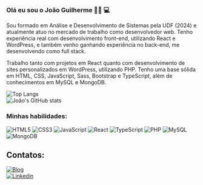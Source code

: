 ### Olá eu sou o João Guilherme 👋🏾 💻

Sou formado em Análise e Desenvolvimento de Sistemas pela UDF (2024) e atualmente atuo no mercado de trabalho como desenvolvedor web. Tenho experiência real com desenvolvimento front-end, utilizando React e WordPress, e também venho ganhando experiência no back-end, me desenvolvendo como full stack.

Trabalho tanto com projetos em React quanto com desenvolvimento de sites personalizados em WordPress, utilizando PHP. Tenho uma base sólida em HTML, CSS, JavaScript, Sass, Bootstrap e TypeScript, além de conhecimentos em MySQL e MongoDB.

![Top Langs](https://github-readme-stats.vercel.app/api/top-langs/?username=joaoguiaguiar&hide_progress=true)  
![João's GitHub stats](https://github-readme-stats.vercel.app/api?username=joaoguiaguiar&show_icons=true&theme=radical)

### Minhas habilidades:

![HTML5](https://img.shields.io/badge/HTML5-E34F26?style=for-the-badge&logo=html5&logoColor=white)
![CSS3](https://img.shields.io/badge/CSS3-1572B6?style=for-the-badge&logo=css3&logoColor=white)
![JavaScript](https://img.shields.io/badge/JavaScript-F7DF1E?style=for-the-badge&logo=javascript&logoColor=black)
![React](https://img.shields.io/badge/React-61DAFB?style=for-the-badge&logo=react&logoColor=black)
![TypeScript](https://img.shields.io/badge/TypeScript-007ACC?style=for-the-badge&logo=typescript&logoColor=white)
![PHP](https://img.shields.io/badge/PHP-777BB4?style=for-the-badge&logo=php&logoColor=white)
![MySQL](https://img.shields.io/badge/MySQL-4479A1?style=for-the-badge&logo=mysql&logoColor=white)
![MongoDB](https://img.shields.io/badge/MongoDB-47A248?style=for-the-badge&logo=mongodb&logoColor=white)

## Contatos:

[![Blog](https://img.shields.io/website?label=joaoguiaguiar.com&style=for-the-badge&url=https://joaoguiaguiar.com/)](https://dev-curriculo-joaoguiar.vercel.app/?vercelToolbarCode=HyAMxpw-RBMP0Q5)  
[![Linkedin](https://img.shields.io/badge/LinkedIn-0077B5?style=for-the-badge&logo=linkedin&logoColor=white)](https://www.linkedin.com/in/jo%C3%A3o-guilherme-rodrigues-aguiar/)
